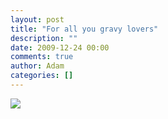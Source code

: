 ```yaml
---
layout: post
title: "For all you gravy lovers"
description: ""
date: 2009-12-24 00:00
comments: true
author: Adam
categories: []
---
```


<img src="/images/for-all-you-gravy-lovers/IMG_0000.jpg">
